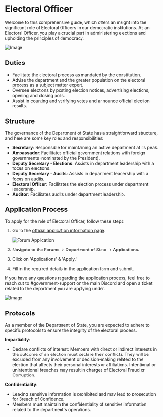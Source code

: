 # Electoral Officer

Welcome to this comprehensive guide, which offers an insight into the significant role of Electoral Officers in our democratic institutions. As an Electoral Officer, you play a crucial part in administering elections and upholding the principles of democracy.

![Image](https://media.discordapp.net/attachments/838356841217916989/1165658730113806388/2022-06-17_00.38.35.png?ex=6547a74a&is=6535324a&hm=aa292b8ccf7c44ded6f058cbe6034676ec06ec0307d913dcb8d7d2385b2114d1&=&width=1266&height=671)

## Duties

- Facilitate the electoral process as mandated by the constitution.
- Advise the department and the greater population on the electoral process as a subject matter expert.
- Oversee elections by posting election notices, advertising elections, opening and closing polls.
- Assist in counting and verifying votes and announce official election results.

## Structure

The governance of the Department of State has a straightforward structure, and here are some key roles and responsibilities:

- **Secretary**: Responsible for maintaining an active department at its peak.
- **Ambassador**: Facilitates official government relations with foreign governments (nominated by the President).
- **Deputy Secretary - Elections**: Assists in department leadership with a focus on elections.
- **Deputy Secretary - Audits**: Assists in department leadership with a focus on audits.
- **Electoral Officer**: Facilitates the election process under department leadership.
- **Auditor**: Facilitates audits under department leadership.

## Application Process

To apply for the role of Electoral Officer, follow these steps:

1. Go to the [official application information page](https://www.democracycraft.net/threads/application-information.2824/).

   ![Forum Application](https://i.imgur.com/X1fE5xe.png)

2. Navigate to the Forums -> Department of State -> Applications.

3. Click on 'Applications' & 'Apply.'

4. Fill in the required details in the application form and submit.

If you have any questions regarding the application process, feel free to reach out to #government-support on the main Discord and open a ticket related to the department you are applying under.

![Image](https://media.discordapp.net/attachments/838356841217916989/1165664194079764590/2022-06-17_00.41.18.png?ex=6547ac60&is=65353760&hm=8299a033ee86e0aa9922d198468116ee4057f681ad708d230d53aee22c600001&=&width=1266&height=671)

## Protocols

As a member of the Department of State, you are expected to adhere to specific protocols to ensure the integrity of the electoral process.

**Impartiality**:

- Declare conflicts of interest: Members with direct or indirect interests in the outcome of an election must declare their conflicts. They will be excluded from any involvement or decision-making related to the election that affects their personal interests or affiliations. Intentional or unintentional breaches may result in charges of Electoral Fraud or Corruption.

**Confidentiality**:

- Leaking sensitive information is prohibited and may lead to prosecution for Breach of Confidence.
- Members must maintain the confidentiality of sensitive information related to the department's operations.
